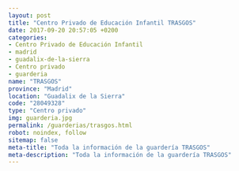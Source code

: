 ```yaml
---
layout: post
title: "Centro Privado de Educación Infantil TRASGOS"
date: 2017-09-20 20:57:05 +0200
categories:
- Centro Privado de Educación Infantil
- madrid
- guadalix-de-la-sierra
- Centro privado
- guarderia
name: "TRASGOS"
province: "Madrid"
location: "Guadalix de la Sierra"
code: "28049328"
type: "Centro privado"
img: guarderia.jpg
permalink: /guarderias/trasgos.html
robot: noindex, follow
sitemap: false
meta-title: "Toda la información de la guardería TRASGOS"
meta-description: "Toda la información de la guardería TRASGOS"
---
```

